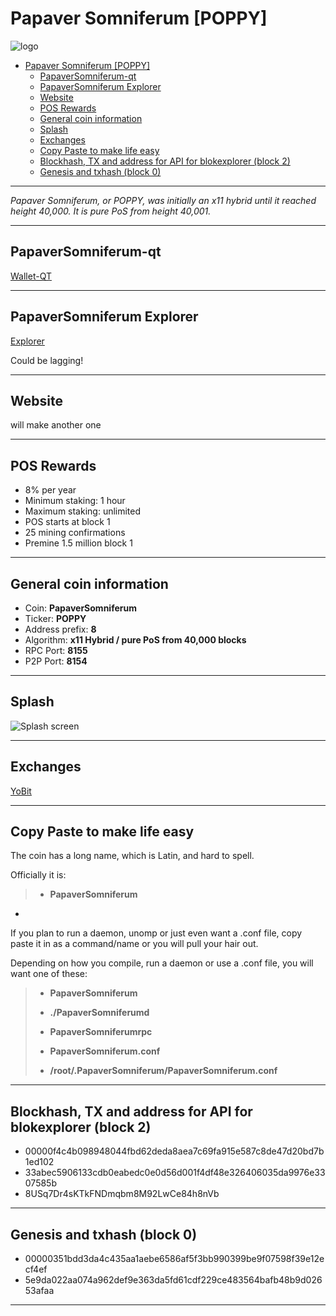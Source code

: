 Papaver Somniferum [POPPY]
===================


![logo](https://cdn.pbrd.co/images/HtZpjDO.png)





<p><div class="toc">
<ul>
<li><a href="#papaver-somniferum-poppy">Papaver Somniferum [POPPY]</a><ul>
<li><a href="#papaversomniferum-qt">PapaverSomniferum-qt</a></li>
<li><a href="#papaversomniferum-explorer">PapaverSomniferum Explorer</a></li>
<li><a href="#website">Website</a></li>
<li><a href="#pos-rewards">POS Rewards</a></li>
<li><a href="#general-coin-information">General coin information</a></li>
<li><a href="#splash">Splash</a></li>
<li><a href="#exchanges">Exchanges</a></li>
<li><a href="#copy-paste-to-make-life-easy">Copy Paste to make life easy</a></li>
<li><a href="#blockhash-tx-and-address-for-api-for-blokexplorer-block-2">Blockhash, TX and address for API for blokexplorer (block 2)</a></li>
<li><a href="#genesis-and-txhash-block-0">Genesis and txhash (block 0)</a></li>

</ul>
</li>
</ul>
</div>
</p>


----------

*Papaver Somniferum, or POPPY, was initially an x11 hybrid until it reached height 40,000. It is pure PoS from height 40,001.*


----------


PapaverSomniferum-qt
-------------

[Wallet-QT](https://github.com/insaneinthemembrane/POPPY/releases/tag/Poppy-qt)

-----

PapaverSomniferum Explorer
-------------

[Explorer](http://45.58.48.93:3001/)


Could be lagging!


-----


Website
-------------

will make another one

-----














POS Rewards
-------------

- 8% per year
- Minimum staking: 1 hour
- Maximum staking: unlimited
- POS starts at block 1
- 25 mining confirmations
- Premine 1.5 million block 1


-----


General coin information
-------------


- Coin: **PapaverSomniferum**
- Ticker: **POPPY**
- Address prefix: **8**
- Algorithm: **x11 Hybrid / pure PoS from 40,000 blocks** 
- RPC Port: **8155**
- P2P Port: **8154**


-----

Splash
-------------

![Splash screen](https://cdn.pbrd.co/images/GBwNO2i.png)


------

Exchanges
-------------

[YoBit](https://yobit.net/en/trade/POPPY/BTC)

------


Copy Paste to make life easy
-------------

The coin has a long name, which is Latin, and hard to spell.

Officially it is:

> 
> - **PapaverSomniferum**
> 


-

If you plan to run a daemon, unomp or just even want a .conf file, copy paste it in as a command/name or you will pull your hair out.

Depending on how you compile, run a daemon or use a .conf file, you will want one of these:


>
> - **PapaverSomniferum**
> 
> - **./PapaverSomniferumd**
>
> - **PapaverSomniferumrpc**
>
> - **PapaverSomniferum.conf**
>
> - **/root/.PapaverSomniferum/PapaverSomniferum.conf**
>


-----


Blockhash, TX and address for API for blokexplorer (block 2)
-------------

- 00000f4c4b098948044fbd62deda8aea7c69fa915e587c8de47d20bd7b1ed102
- 33abec5906133cdb0eabedc0e0d56d001f4df48e326406035da9976e3307585b
- 8USq7Dr4sKTkFNDmqbm8M92LwCe84h8nVb

-----

Genesis and txhash (block 0)
-------------

- 00000351bdd3da4c435aa1aebe6586af5f3bb990399be9f07598f39e12ecf4ef
- 5e9da022aa074a962def9e363da5fd61cdf229ce483564bafb48b9d02653afaa

-----



